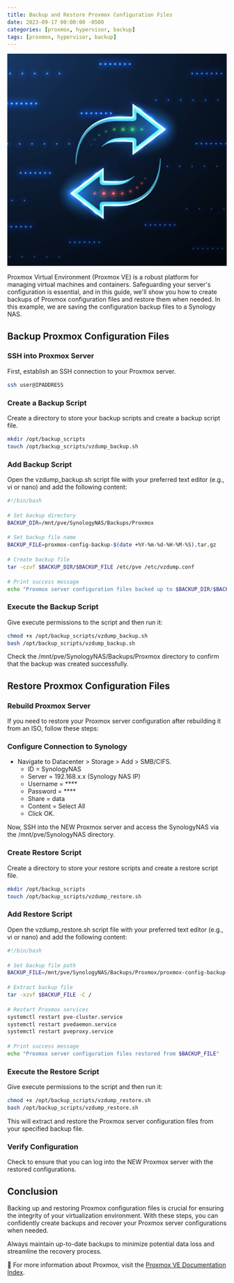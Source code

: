 ```yaml
---
title: Backup and Restore Proxmox Configuration Files
date: 2023-09-17 00:00:00 -0500
categories: [proxmox, hypervisor, backup]
tags: [proxmox, hypervisor, backup]
---
```


![Backup and Restore Proxmox Configuration Files](/assets/img/posts/2023/backup_restore_proxmox_config/backup_restore_proxmox_config.jpg)


Proxmox Virtual Environment (Proxmox VE) is a robust platform for managing virtual machines and containers. Safeguarding your server's configuration is essential, and in this guide, we'll show you how to create backups of Proxmox configuration files and restore them when needed. In this example, we are saving the configuration backup files to a Synology NAS.

## Backup Proxmox Configuration Files

### SSH into Proxmox Server

First, establish an SSH connection to your Proxmox server.

```bash
ssh user@IPADDRESS
```

### Create a Backup Script

Create a directory to store your backup scripts and create a backup script file.

```bash
mkdir /opt/backup_scripts
touch /opt/backup_scripts/vzdump_backup.sh
```

### Add Backup Script

Open the vzdump_backup.sh script file with your preferred text editor (e.g., vi or nano) and add the following content:

```bash
#!/bin/bash

# Set backup directory
BACKUP_DIR=/mnt/pve/SynologyNAS/Backups/Proxmox

# Set backup file name
BACKUP_FILE=proxmox-config-backup-$(date +%Y-%m-%d-%H-%M-%S).tar.gz

# Create backup file
tar -czvf $BACKUP_DIR/$BACKUP_FILE /etc/pve /etc/vzdump.conf

# Print success message
echo "Proxmox server configuration files backed up to $BACKUP_DIR/$BACKUP_FILE"
```

### Execute the Backup Script
Give execute permissions to the script and then run it:

```bash
chmod +x /opt/backup_scripts/vzdump_backup.sh
bash /opt/backup_scripts/vzdump_backup.sh
```

Check the /mnt/pve/SynologyNAS/Backups/Proxmox directory to confirm that the backup was created successfully.



## Restore Proxmox Configuration Files

### Rebuild Proxmox Server

If you need to restore your Proxmox server configuration after rebuilding it from an ISO, follow these steps:

### Configure Connection to Synology
- Navigate to Datacenter > Storage > Add > SMB/CIFS.
   - ID = SynologyNAS
   - Server = 192.168.x.x (Synology NAS IP)
   - Username = ****
   - Password = ****
   - Share = data
   - Content = Select All
   - Click OK.


Now, SSH into the NEW Proxmox server and access the SynologyNAS via the /mnt/pve/SynologyNAS directory.


### Create Restore Script

Create a directory to store your restore scripts and create a restore script file.
```bash
mkdir /opt/backup_scripts
touch /opt/backup_scripts/vzdump_restore.sh
```

### Add Restore Script

Open the vzdump_restore.sh script file with your preferred text editor (e.g., vi or nano) and add the following content:

```bash
#!/bin/bash

# Set backup file path
BACKUP_FILE=/mnt/pve/SynologyNAS/Backups/Proxmox/proxmox-config-backup-FILE-NAME-HERE.tar.gz

# Extract backup file
tar -xzvf $BACKUP_FILE -C /

# Restart Proxmox services
systemctl restart pve-cluster.service
systemctl restart pvedaemon.service
systemctl restart pveproxy.service

# Print success message
echo "Proxmox server configuration files restored from $BACKUP_FILE"
```

### Execute the Restore Script
Give execute permissions to the script and then run it:

```bash
chmod +x /opt/backup_scripts/vzdump_restore.sh
bash /opt/backup_scripts/vzdump_restore.sh
```

This will extract and restore the Proxmox server configuration files from your specified backup file.

### Verify Configuration

Check to ensure that you can log into the NEW Proxmox server with the restored configurations.


## Conclusion

Backing up and restoring Proxmox configuration files is crucial for ensuring the integrity of your virtualization environment. With these steps, you can confidently create backups and recover your Proxmox server configurations when needed.

Always maintain up-to-date backups to minimize potential data loss and streamline the recovery process.


📝 For more information about Proxmox, visit the [Proxmox VE Documentation Index](https://pve.proxmox.com/pve-docs/).
